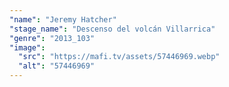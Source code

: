 ```yaml
---
"name": "Jeremy Hatcher"
"stage_name": "Descenso del volcán Villarrica"
"genre": "2013_103"
"image":
  "src": "https://mafi.tv/assets/57446969.webp"
  "alt": "57446969"
---
```

